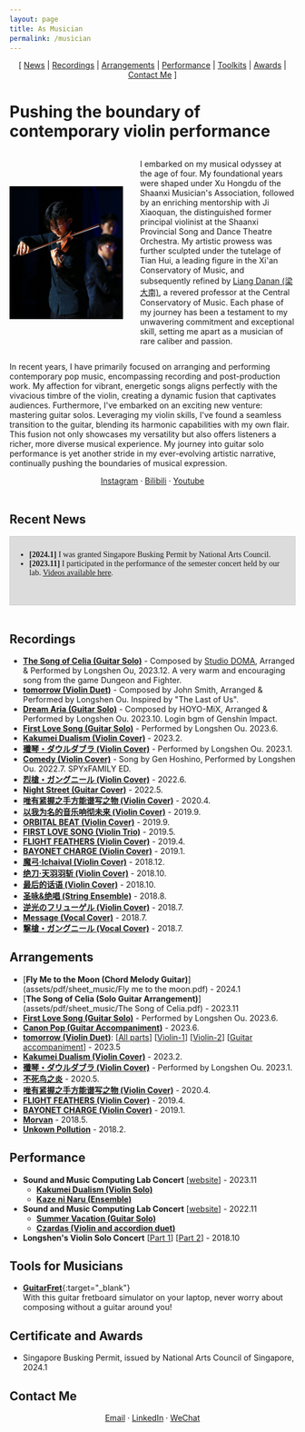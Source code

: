 ```yaml
---
layout: page
title: As Musician
permalink: /musician
---
```


<!-- Google Analytics tag (gtag.js) -->
<script async src="https://www.googletagmanager.com/gtag/js?id=G-MK1PD93QHP"></script>
<script>
  window.dataLayer = window.dataLayer || [];
  function gtag(){dataLayer.push(arguments);}
  gtag('js', new Date());

  gtag('config', 'G-MK1PD93QHP');
</script>


<!-- 
Sections:
Intro
News
Recordings
Arrangements
Performance
Contact
 -->

<!-- Updates: I am putting more arrangements and recordings on this site. -->

<div style="text-align:center;">
[ <a href="#recent-news">News</a> | <a href="#recordings">Recordings</a> | <a href="#arrangements">Arrangements</a> | <a href="#performance">Performance</a> | <a href="#tools-for-musicians">Toolkits</a> | <a href="#certificate-and-awards">Awards</a> | <a href="#contact-me">Contact Me</a> ]
</div>


<!-- <br> -->
# Pushing the boundary of contemporary violin performance

<style>
    .content {
      display: flex;
      align-items: center;
    }

    .image {
      width: 200px;
      margin-right: 30px;
    }

    @media screen and (max-width: 600px) {
    .content {
      display: block;
      text-align: left;
    }

    .image {
      display: block;
      width: 50%;
      height: auto;
      margin: 0 auto 30px;
    }
  }
</style>

<div class="content">
  <img class="image" src="/assets/images/playing_violin.JPG" alt="Image description">
  <p>
    I embarked on my musical odyssey at the age of four. My foundational years were shaped under Xu Hongdu of the Shaanxi Musician's Association, followed by an enriching mentorship with Ji Xiaoquan, the distinguished former principal violinist at the Shaanxi Provincial Song and Dance Theatre Orchestra. My artistic prowess was further sculpted under the tutelage of Tian Hui, a leading figure in the Xi'an Conservatory of Music, and subsequently refined by <a href="https://www.comp.nus.edu.sg/cs/people/wangye/" target="_blank">Liang Danan (梁大南)</a>, a revered professor at the Central Conservatory of Music. Each phase of my journey has been a testament to my unwavering commitment and exceptional skill, setting me apart as a musician of rare caliber and passion.
  </p>
</div>

<div>
<p>
In recent years, I have primarily focused on arranging and performing contemporary pop music, encompassing recording and post-production work. My affection for vibrant, energetic songs aligns perfectly with the vivacious timbre of the violin, creating a dynamic fusion that captivates audiences. Furthermore, I've embarked on an exciting new venture: mastering guitar solos. Leveraging my violin skills, I've found a seamless transition to the guitar, blending its harmonic capabilities with my own flair. This fusion not only showcases my versatility but also offers listeners a richer, more diverse musical experience. My journey into guitar solo performance is yet another stride in my ever-evolving artistic narrative, continually pushing the boundaries of musical expression.
</p>
</div>


<!-- Contact -->
<!-- Email ` Scholar ` CV/LinkedIn ` Twitter ` Wechat ` Bilibili ` Youtube -->
<div style="text-align:center;">
<a href="https://www.instagram.com/oulongshen" target="_blank">Instagram</a> &middot; 
<a href="https://space.bilibili.com/8419079/audio" target="_blank">Bilibili</a> &middot; 
<a href="https://www.youtube.com/channel/UC6kT17cxNvNzUXcM9piNqMg" target="_blank">Youtube</a>
</div>
<br>


## Recent News
<div style="height: 100px; overflow-y: scroll; border: 1px solid #ccc; padding: 10px; font-family: Times New Roman;background-color: gainsboro;">
<ul>
    <li> <b>[2024.1]</b> I was granted Singapore Busking Permit by National Arts Council. </li>
    <li> <b>[2023.11]</b> I participated in the performance of the semester concert held by our lab. <a href="https://smcnus.comp.nus.edu.sg/concert_2023" target="_blank">Videos available here</a>. </li>
</ul>
</div>
<br>


## Recordings

- [**The Song of Celia (Guitar Solo)**](https://www.bilibili.com/video/BV1Wa4y167Hr/) - Composed by [Studio DOMA](https://www.studiodoma.com/portfolio), Arranged & Performed by Longshen Ou, 2023.12. A very warm and encouraging song from the game Dungeon and Fighter. 
- [**tomorrow (Violin Duet)**](https://www.bilibili.com/video/BV1yh4y1R7rb/) - Composed by John Smith, Arranged & Performed by Longshen Ou. Inspired by "The Last of Us".
- [**Dream Aria (Guitar Solo)**](https://www.bilibili.com/video/BV1Nu4y1s7CZ/) - Composed by HOYO-MiX, Arranged & Performed by Longshen Ou. 2023.10. Login bgm of Genshin Impact.
- [**First Love Song (Guitar Solo)**](https://www.bilibili.com/video/BV1HV411g7FR/) - Performed by Longshen Ou. 2023.6.
- [**Kakumei Dualism (Violin Cover)**](https://www.bilibili.com/video/BV1RA41127Vw/) - 2023.2.
- [**殲琴・ダウルダブラ (Violin Cover)**](https://www.bilibili.com/video/BV1Z3411o7gR/) - Performed by Longshen Ou. 2023.1.
- [**Comedy (Violin Cover)**](https://www.bilibili.com/video/BV1Va41197Ri/) - Song by Gen Hoshino, Performed by Longshen Ou. 2022.7. SPYxFAMILY ED.
- [**烈槍・ガングニール (Violin Cover)**](https://www.bilibili.com/video/BV1Xv4y1w7Pt/) - 2022.6.
- [**Night Street (Guitar Cover)**](https://www.bilibili.com/video/BV17Y411w7Av/) - 2022.5.
- [**唯有紧握之手方能谱写之物 (Violin Cover)**](https://www.bilibili.com/audio/au1483257) - 2020.4.
- [**以我为名的音乐响彻未来 (Violin Cover)**](https://www.bilibili.com/audio/au1078624) - 2019.9.
- [**ORBITAL BEAT (Violin Cover)**](https://www.bilibili.com/audio/au1069395) - 2019.9.
- [**FIRST LOVE SONG (Violin Trio)**](https://www.bilibili.com/audio/au864184) - 2019.5.
- [**FLIGHT FEATHERS (Violin Cover)**](https://www.bilibili.com/video/BV1s4411t7qf/) - 2019.4.
- [**BAYONET CHARGE (Violin Cover)**](https://www.bilibili.com/audio/au703410?type=1) - 2019.1.
- [**魔弓·Ichaival (Violin Cover)**](https://www.bilibili.com/audio/au649954) - 2018.12.
- [**绝刀·天羽羽斩 (Violin Cover)**](https://www.bilibili.com/audio/au560488) - 2018.10.
- [**最后的话语 (Violin Cover)**](https://www.bilibili.com/audio/au557664) - 2018.10.
- [**圣咏&绝唱 (String Ensemble)**](https://www.bilibili.com/audio/au470176) - 2018.8.
- [**逆光のフリューゲル (Violin Cover)**](https://www.bilibili.com/audio/au428238) - 2018.7.
- [**Message (Vocal Cover)**](https://www.bilibili.com/audio/au398879?type=1) - 2018.7.
- [**撃槍・ガングニール (Vocal Cover)**](https://www.bilibili.com/audio/au387526) - 2018.7.



## Arrangements
- [**Fly Me to the Moon (Chord Melody Guitar)**](assets/pdf/sheet_music/Fly me to the moon.pdf) - 2024.1
- [**The Song of Celia (Solo Guitar Arrangement)**](assets/pdf/sheet_music/The Song of Celia.pdf) - 2023.11
- [**First Love Song (Guitar Solo)**]() - Performed by Longshen Ou. 2023.6.
- [**Canon Pop (Guitar Accompaniment)**]() - 2023.6.
- [**tomorrow (Violin Duet)**](https://www.bilibili.com/video/BV1yh4y1R7rb/): [[All parts](assets/pdf/sheet_music/tomorrow/Tomorrow.pdf)]  [[Violin-1](assets/pdf/sheet_music/tomorrow/Tomorrow_violin1.pdf)]  [[Violin-2](assets/pdf/sheet_music/tomorrow/Tomorrow_violin2.pdf)]  [[Guitar accompaniment](assets/pdf/sheet_music/tomorrow/Tomorrow_guitar.pdf)] - 2023.5
- [**Kakumei Dualism (Violin Cover)**]() - 2023.2.
- [**殲琴・ダウルダブラ (Violin Cover)**]() - Performed by Longshen Ou. 2023.1.
- [**不死鸟之炎**]() - 2020.5.
- [**唯有紧握之手方能谱写之物 (Violin Cover)**]() - 2020.4.
- [**FLIGHT FEATHERS (Violin Cover)**]() - 2019.4.
- [**BAYONET CHARGE (Violin Cover)**]() - 2019.1.
- [**Morvan**]() - 2018.5.
- [**Unkown Pollution**]() - 2018.2.



## Performance
- **Sound and Music Computing Lab Concert** [[website](https://smcnus.comp.nus.edu.sg/concert_2023)] - 2023.11
    - [**Kakumei Dualism (Violin Solo)**](https://www.youtube.com/watch?v=QtywGFDwzks)
    - [**Kaze ni Naru (Ensemble)**](https://www.youtube.com/watch?v=pFF5H06GG8w)
- **Sound and Music Computing Lab Concert** [[website](https://smcnus.comp.nus.edu.sg/seminar_concert_2022)] - 2022.11
  - [**Summer Vacation (Guitar Solo)**](https://www.youtube.com/watch?v=vxo2-RwofMc)
  - [**Czardas (Violin and accordion duet)**](https://www.youtube.com/watch?v=MkQuAEDdVng)
- **Longshen's Violin Solo Concert** [[Part 1](https://youtu.be/wojnOz5sR-Y)] [[Part 2](https://youtu.be/Szr9QMVq-NY)] - 2018.10


## Tools for Musicians
- [**GuitarFret**](https://github.com/Sonata165/GuitarFret){:target="_blank"}  
  With this guitar fretboard simulator on your laptop, never worry about composing without a guitar around you!


## Certificate and Awards
- Singapore Busking Permit, issued by National Arts Council of Singapore, 2024.1


## Contact Me
<div style="text-align:center;">
<a href="mailto:oulongshen@u.nus.edu">Email</a> &middot; 
<a href="https://www.linkedin.com/in/longshen-ou/" target="_blank">LinkedIn</a> &middot; 
<a href="/assets/images/WechatQR.jpeg" target="_blank">WeChat</a>
</div>